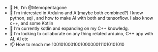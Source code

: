 - 👋 Hi, I’m @Memopentagone
- 👀 I’m interested in Arduino and AI(maybe both combined?) I know python, sql , and how to make AI with both and tensorflow. I also know c++, and some Kotlin 
- 🌱 I’m currently kotlin and expanding on my C++ knowledg.
- 💞️ I’m looking to collaborate on any thing related arduino, C++ app with AI, AI etc
- 📫 How to reach me 1001010001001000000111010101010

<!---
Memopentagone/Memopentagone is a ✨ special ✨ repository because its `README.md` (this file) appears on your GitHub profile.
You can click the Preview link to take a look at your changes.
--->
